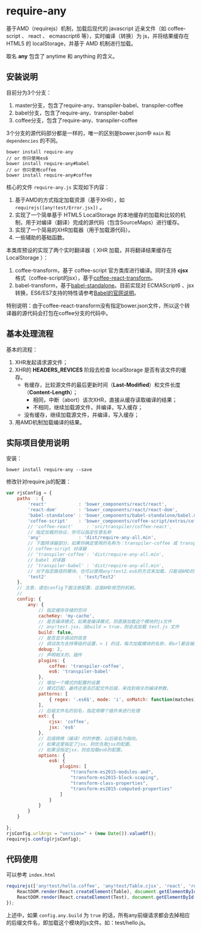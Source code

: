 # require-any

基于AMD（requirejs）机制，加载后现代的 javascript 近亲文件（如 coffee-script 、 react 、 ecmascript6 等），实时编译（转换）为 js，并将结果缓存在 HTML5 的 localStorage，并基于 AMD 机制进行加载。

取名 **any** 包含了 anytime 和 anything 的含义。

## 安装说明

目前分为3个分支：

1. master分支，包含了require-any、transpiler-babel、transpiler-coffee
2. babel分支，包含了require-any、transpiler-babel
3. coffee分支，包含了require-any、transpiler-coffee

3个分支的源代码部分都是一样的，唯一的区别是bower.json中 `main` 和 `dependencies` 的不同。

```shell
bower install require-any
// or 你只使用es6
bower install require-any#babel
// or 你只使用coffee
bower install require-any#coffee
```

核心的文件 `require-any.js` 实现如下内容：

1. 基于AMD的方式指定加载资源（基于XHR），如 `requirejs([any!test/Error.jsx])` 。
2. 实现了一个简单基于 HTML5 LocalStorage 的本地缓存的加载和比较的机制，用于对编译（翻译）完成的源代码（包含SourceMaps）进行缓存。
3. 实现了一个简易的XHR加载器（用于加载源代码）。
4. 一些辅助的基础函数。

本类库预设的实现了两个实时翻译器（ XHR 加载，并将翻译结果缓存在 LocalStorage ）：

1. coffee-transform，基于 coffee-script 官方类库进行编译。同时支持 **cjsx** 格式（coffee-script的jsx），基于[coffee-react-transform](https://github.com/jsdf/coffee-react-transform)。
2. babel-transform，基于[babel-standalone](https://github.com/Daniel15/babel-standalone)。目前实现对 ECMAScript6 、jsx 转换，ES6/ES7支持的特性请参考[Babel的官网说明](http://babeljs.io/)。

特别说明：由于coffee-react-transform没有指定bower.json文件，所以这个转译器的源代码会打包在coffee分支的代码中。

## 基本处理流程

基本的流程：

1. XHR发起请求源文件；
2. XHR的 **HEADERS_REVICES** 阶段去检查 localStorage 是否有该文件的缓存。
	* 有缓存，比较源文件的最后更新时间（**Last-Modified**）和文件长度（**Content-Length**）；
		* 相同，中断（abort）该次XHR，直接从缓存读取编译的结果；
		* 不相同，继续加载源文件，并编译，写入缓存；
	* 没有缓存，继续加载源文件，并编译，写入缓存；
3. 用AMD机制加载编译的结果。

## 实际项目使用说明

安装：

```shell
bower install require-any --save
```

修改针对require.js的配置：

```javascript
var rjsConfig = {
	paths  : {
    	'react'            : 'bower_components/react/react',
		'react-dom'        : 'bower_components/react/react-dom',
		'babel-standalone' : 'bower_components/babel-standalone/babel.min',
		'coffee-script'    : 'bower_components/coffee-script/extras/coffee-script',
		// 'coffee-react'     : 'src/transpiler/coffee-react',
		// 指定加载的协议，你可以指定任意名称
		'any'              : 'dist/require-any-all.min',
		// 下面转译器部分，如果你确定使用的名称为：transpiler-coffee 或 transpiler-babel，则不需要修改，已经包含在require-any-all的文件中。
		// coffee-script 对译器
		// 'transpiler-coffee': 'dist/require-any-all.min',
		// babel 对译器
		// 'transpiler-babel' : 'dist/require-any-all.min',
		// 对于指定路径的模块，也可以使用any!test2.es6的方式来加载，只能说AMD的规范真的做的很好。
		'test2'            : 'test/Test2'
	},
	// 注意，请在config下面注册配置，这是AMD规范的机制。
	// 
	config: {
		any: {
			// 指定缓存存储的空间
			cacheKey: 'my-cache',
			// 是否编译模式，如果是编译模式，则直接加载这个模块的js文件
			// any!test.jsx，当build = true，则会去加载 test.js 文件
			build: false,
			// 是否显示调试的信息
			// 调试改为支持等级的设置，> 1 的话，每次加载模块的名称，和url都会输出。
			debug: 2,
			// 声明相关的，插件
			plugins: {
				coffee: 'transpiler-coffee',
				es6: 'transpiler-babel'
			},
			// 增加一个模式的配置的设置
			// 模式匹配，最终还是去匹配文件后缀，来找到相关的编译参数。
			patterns: [
				{ regex: '.es6$', mode: 'i', onMatch: function(matches) {}, plugin: 'transpiler-babel' }
			],
			// 后缀文件名的别名，指定用哪个插件来进行处理
			ext: {
				cjsx: 'coffee',
				jsx: 'es6'
			},
			// 后缀转换（编译）时的参数，以后缀名为指向。
			// 如果这里指定了jsx，则优先取jsx的配置。
			// 如果没指定jsx，则会加载es6的配置。
			options: {
				es6: {
					plugins: [
						"transform-es2015-modules-amd",
						"transform-es2015-block-scoping",
						"transform-class-properties",
						"transform-es2015-computed-properties"
					]
				}
			}
		}
	}
	
};
rjsConfig.urlArgs = "version=" + (new Date()).valueOf();
requirejs.config(rjsConfig);
```

## 代码使用

可以参考 `index.html`

```javascript
requirejs(['any!test/hello.coffee', 'any!test/Table.cjsx', 'react', 'react-dom', 'any!test/Test.jsx', 'any!test/Error.jsx'], function(hello, Table, React, ReactDOM, Test, Error) {
	ReactDOM.render(React.createElement(Table), document.getElementById('test1'));
	ReactDOM.render(React.createElement(Test), document.getElementById('test2'));
});
```

上述中，如果 `config.any.build` 为 `true` 的话，所有any前缀请求都会去掉相应的后缀文件名，即加载这个模块的js文件。如：test/hello.js。
